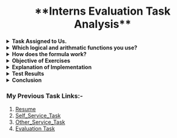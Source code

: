 <h1 align="center"> **Interns Evaluation Task Analysis**</h1>

<details><summary><b>Task Assigned to Us.</b></summary>
<p>
  
 &rarr; *Evaluate yourself as well as your team members.*
 
 &rarr; *Calculate avarage rating.*
 
 &rarr; *Mark red color on avarage rating less than 2.5.*
 </details>
 
 <details><summary><b>Which logical and arithmatic functions you use?</b></summary>
<p>
  
  1. I used SUM and division (Arithmatic Function).
  2. I used Countif and CountA(logical Function).
  3. I use conditional format for color coding.

</details>

 <details><summary><b>How does the formula work?</b></summary>
<p>
  
  **COUNTIF**:- *This function assign value to word i.e. 5/4/3/2/1/0(value) to Excellent/Very Good/Good/Satisfactory/Fair/Poor(word).*
  
  **COUNTA**:-*This function count the cell no.*
  
  **SUM**:- *This function is used to calculate cell values.*
  
  **Conditional Formatting**:- *This is funtions is used for formatting cells color/font accrodingly.*
  
  </details>
  
  <details><summary><b>Objective of Exercises</b></summary>
<p>
  
  ##### This Excercise/Task is to analyze yourself according to your understanding as well as others. 
  
  </details>
  
  
  <details><summary><b>Explanation of Implementation</b></summary>
<p>
  
  1. I have evalute myself first then analyze others daily task and their involvement in Task.
  2. Assign Value to Words using **COUNTIF** funtions like 
       >    Countif(c4:j4,"Excellent")* 5,Countif(c4:j4,"Very Good")* 4 and so on  
  3. Add **SUM** funtions to calculate total rating.
  4. Get the avrage rating by adding devision functino "/" and **COUNTA** for cell numbers.
  5. Then use conditional formatting to color the Cells red on which avrage rating is less than 2.5 .
  6. The formulea is:-
       > =SUM(COUNTIF(C4:J4,"Excellent")*5,COUNTIF(C4:J4,"Very Good")*4,COUNTIF(C4:J4,"Good")*3,COUNTIF(C4:J4,"Satisfactory")*2,COUNTIF(C4:J4,"Fair")*1,Countif(C4:J4,"Poor")*0)/8

  
 </details>
 
 <details><summary><b>Test Results</b></summary>
<p>
  
  #### I Think, *I have meet the expection of the task* although I have some flaws like, When I do Conditional formatting, I am unable to color all row but *I also tried to visualize the data.*
 
 [This My Evaluation Task](https://docs.google.com/spreadsheets/d/1HEsRWfZhnxUkHDZnWwqWi74KmoTe9rrzUoIwLVwq4UA/edit#gid=128095267)
 
 
 </details>
 
 <details><summary><b>Conclusion</b></summary>
<p>
 
 - From this test, I came to know *What I Think of Myself and What Others Think About Me.*
 - I need to consider all the points to analyze/evalute.
 - I have learned that the same task can be accomplish by multiple method.
 - I can explore diffrent options and use visulazation to show your data.
 - I have potential for self learning.

</details>

### My Previous Task Links:-

1. [Resume](https://github.com/sahajahanshaikh/MyPassion/blob/main/Resume_sahajahan.md)
2. [Self_Service_Task](https://github.com/sahajahanshaikh/MyPassion/blob/main/Self%20Service%20Analysis.md)
3. [Other_Service_Task](https://github.com/sahajahanshaikh/MyPassion/blob/main/Other%20Service%20Analysis.md)
4. [Evaluation Task](https://docs.google.com/spreadsheets/d/1HEsRWfZhnxUkHDZnWwqWi74KmoTe9rrzUoIwLVwq4UA/edit#gid=128095267)
  
